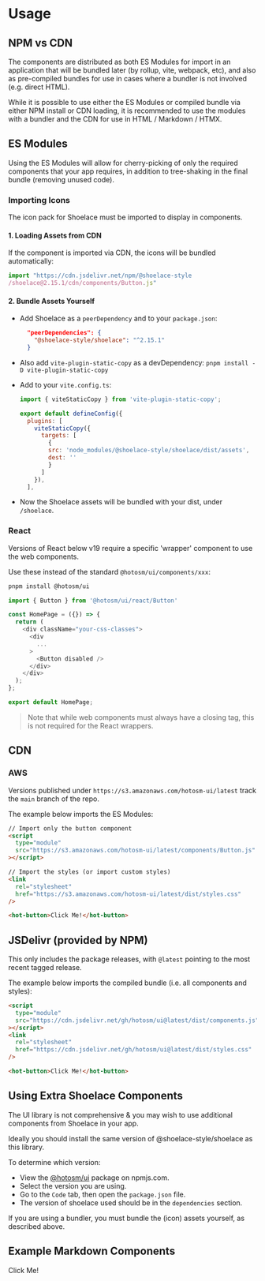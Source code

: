 # Usage

## NPM vs CDN

The components are distributed as both ES Modules for import in an application
that will be bundled later (by rollup, vite, webpack, etc), and also as pre-compiled
bundles for use in cases where a bundler is not involved (e.g. direct HTML).

While it is possible to use either the ES Modules or compiled bundle via either NPM
install or CDN loading, it is recommended to use the modules with a bundler and the
CDN for use in HTML / Markdown / HTMX.

## ES Modules

Using the ES Modules will allow for cherry-picking of only the required components
that your app requires, in addition to tree-shaking in the final bundle
(removing unused code).

### Importing Icons

The icon pack for Shoelace must be imported to display in components.

#### 1. Loading Assets from CDN

If the component is imported via CDN, the icons will be bundled automatically:

```js
import "https://cdn.jsdelivr.net/npm/@shoelace-style
/shoelace@2.15.1/cdn/components/Button.js"
```

#### 2. Bundle Assets Yourself

- Add Shoelace as a `peerDependency` and to your `package.json`:

    ```json
      "peerDependencies": {
        "@shoelace-style/shoelace": "^2.15.1"
      }
    ```

- Also add `vite-plugin-static-copy` as a devDependency:
    `pnpm install -D vite-plugin-static-copy`
- Add to your `vite.config.ts`:

    ```js
    import { viteStaticCopy } from 'vite-plugin-static-copy';

    export default defineConfig({
      plugins: [
        viteStaticCopy({
          targets: [
            {
            src: 'node_modules/@shoelace-style/shoelace/dist/assets',
            dest: ''
            }
          ]
        }),
      ],
    ```

- Now the Shoelace assets will be bundled with your dist, under `/shoelace`.

### React

Versions of React below v19 require a specific 'wrapper' component to use the
web components.

Use these instead of the standard `@hotosm/ui/components/xxx`:

```bash
pnpm install @hotosm/ui
```

```js
import { Button } from '@hotosm/ui/react/Button'

const HomePage = ({}) => {
  return (
    <div className="your-css-classes">
      <div
        ...
      >
        <Button disabled />
      </div>
    </div>
  );
};

export default HomePage;
```

> Note that while web components must always have a closing tag, this is not
> required for the React wrappers.

## CDN

### AWS

Versions published under `https://s3.amazonaws.com/hotosm-ui/latest` track the `main`
branch of the repo.

The example below imports the ES Modules:

```html
// Import only the button component
<script
  type="module"
  src="https://s3.amazonaws.com/hotosm-ui/latest/components/Button.js"
></script>

// Import the styles (or import custom styles)
<link
  rel="stylesheet"
  href="https://s3.amazonaws.com/hotosm-ui/latest/dist/styles.css"
/>

<hot-button>Click Me!</hot-button>
```

## JSDelivr (provided by NPM)

This only includes the package releases, with `@latest` pointing to the most
recent tagged release.

The example below imports the compiled bundle (i.e. all components and styles):

```html
<script
  type="module"
  src="https://cdn.jsdelivr.net/gh/hotosm/ui@latest/dist/components.js"
></script>
<link
  rel="stylesheet"
  href="https://cdn.jsdelivr.net/gh/hotosm/ui@latest/dist/styles.css"
/>

<hot-button>Click Me!</hot-button>
```

## Using Extra Shoelace Components

The UI library is not comprehensive & you may wish to use additional components
from Shoelace in your app.

Ideally you should install the same version of @shoelace-style/shoelace as this
library.

To determine which version:

- View the
  [@hotosm/ui](https://www.npmjs.com/package/@hotosm/ui?activeTab=versions)
  package on npmjs.com.
- Select the version you are using.
- Go to the `Code` tab, then open the `package.json` file.
- The version of shoelace used should be in the `dependencies` section.

If you are using a bundler, you must bundle the (icon) assets yourself,
as described above.

## Example Markdown Components

<!-- markdownlint-disable -->

<hot-button id="hotButton">Click Me!</hot-button>
<script>
  const button = document.getElementById('hotButton');

  button.addEventListener('click', () => {
    alert('Button Clicked!');
  });
</script>

<br>

<hot-toolbar></hot-toolbar>

<!-- markdownlint-enable -->
